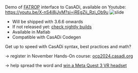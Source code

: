 Demo of [FATROP](https://github.com/meco-group/fatrop) interface to CasADi, available on Youtube: https://youtu.be/X-nS4i8jJyM?si=jREgZii_Rzj_Ob9u
![slide](https://github.com/jgillis/fatrop_demo/assets/329032/69787881-484b-497d-adb1-e135439ae5ae)

* Will be shipped with 3.6.6 onwards
* If not released yet: [check nightly builds](https://github.com/casadi/casadi/releases/tag/nightly-main)
* Available in Matlab
* Compatible with CasADi Codegen

Get up to speed with CasADi syntax, best practices and math?

  -> register in November Hands-On course: [ocp2024.casadi.org](https://web.casadi.org/ocp2024/)
  
  -> help spread the word and [win a Meta Quest 3 VR headset](https://www.linkedin.com/posts/joris-gillis-a2759a6_win-a-meta-quest-3-headset-500-with-casadi-activity-7201518082035437568-o3g2?utm_source=share&utm_medium=member_desktop)
  
